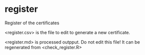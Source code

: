 # register
Register of the certificates

<register.csv> is the file to edit to generate a new certificate.

<register.md> is processed outpput.  Do not edit this file!  It
can be regenerated from <check_register.R>
